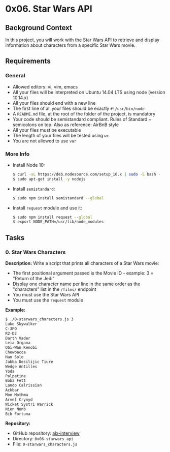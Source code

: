
# 0x06. Star Wars API

## Background Context

In this project, you will work with the Star Wars API to retrieve and display information about characters from a specific Star Wars movie.

## Requirements

### General

- Allowed editors: vi, vim, emacs
- All your files will be interpreted on Ubuntu 14.04 LTS using node (version 10.14.x)
- All your files should end with a new line
- The first line of all your files should be exactly `#!/usr/bin/node`
- A `README.md` file, at the root of the folder of the project, is mandatory
- Your code should be semistandard compliant. Rules of Standard + semicolons on top. Also as reference: AirBnB style
- All your files must be executable
- The length of your files will be tested using `wc`
- You are not allowed to use `var`

### More Info

- Install Node 10:
  ```bash
  $ curl -sL https://deb.nodesource.com/setup_10.x | sudo -E bash -
  $ sudo apt-get install -y nodejs
  ```

- Install `semistandard`:
  ```bash
  $ sudo npm install semistandard --global
  ```

- Install `request` module and use it:
  ```bash
  $ sudo npm install request --global
  $ export NODE_PATH=/usr/lib/node_modules
  ```

## Tasks

### 0. Star Wars Characters

**Description:** Write a script that prints all characters of a Star Wars movie:

- The first positional argument passed is the Movie ID - example: 3 = "Return of the Jedi"
- Display one character name per line in the same order as the "characters" list in the `/films/` endpoint
- You must use the Star Wars API
- You must use the `request` module

**Example:**
```bash
$ ./0-starwars_characters.js 3
Luke Skywalker
C-3PO
R2-D2
Darth Vader
Leia Organa
Obi-Wan Kenobi
Chewbacca
Han Solo
Jabba Desilijic Tiure
Wedge Antilles
Yoda
Palpatine
Boba Fett
Lando Calrissian
Ackbar
Mon Mothma
Arvel Crynyd
Wicket Systri Warrick
Nien Nunb
Bib Fortuna
```

**Repository:**
- GitHub repository: [alx-interview](https://github.com/ThengweTheFirst/alx-interview)
- Directory: `0x06-starwars_api`
- File: `0-starwars_characters.js`

